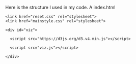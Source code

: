 
Here is the structure I used in my code. A index.html

<head>
	<title>Title</title>

	<link href="reset.css" rel="stylesheet">
 	<link href="mainstyle.css" rel="stylesheet">

</head>
<body>

	<div id="viz">

      <script src="https://d3js.org/d3.v4.min.js"></script>     

      <script src="viz.js"></script>
      
    </div>

</body>

